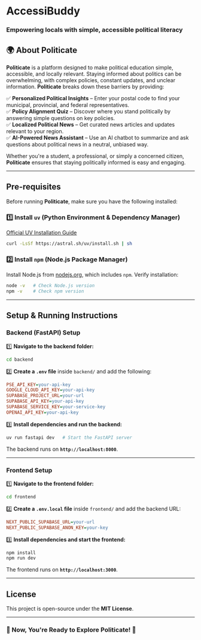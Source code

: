 # AccessiBuddy
### Empowering locals with simple, accessible political literacy

## 🌍 About Politicate  

**Politicate** is a platform designed to make political education simple, accessible, and locally relevant. Staying informed about politics can be overwhelming, with complex policies, constant updates, and unclear information. **Politicate** breaks down these barriers by providing:  

✅ **Personalized Political Insights** – Enter your postal code to find your municipal, provincial, and federal representatives.  
✅ **Policy Alignment Quiz** – Discover where you stand politically by answering simple questions on key policies.  
✅ **Localized Political News** – Get curated news articles and updates relevant to your region.  
✅ **AI-Powered News Assistant** – Use an AI chatbot to summarize and ask questions about political news in a neutral, unbiased way.  

Whether you're a student, a professional, or simply a concerned citizen, **Politicate** ensures that staying politically informed is easy and engaging.  

---

## Pre-requisites
Before running **Politicate**, make sure you have the following installed:

### **1️⃣ Install `uv` (Python Environment & Dependency Manager)**
[Official UV Installation Guide](https://docs.astral.sh/uv/getting-started/installation/)
```bash
curl -LsSf https://astral.sh/uv/install.sh | sh
```

### **2️⃣ Install `npm` (Node.js Package Manager)**
Install Node.js from [nodejs.org](https://nodejs.org/en/download), which includes `npm`.
Verify installation:
```bash
node -v   # Check Node.js version  
npm -v    # Check npm version  
```

---
## Setup & Running Instructions

### **Backend (FastAPI) Setup**

1️⃣ **Navigate to the backend folder:**
```bash
cd backend
```

2️⃣ **Create a `.env` file** inside `backend/` and add the following:
```ini
PSE_API_KEY=your-api-key
GOOGLE_CLOUD_API_KEY=your-api-key
SUPABASE_PROJECT_URL=your-url
SUPABASE_API_KEY=your-api-key
SUPABASE_SERVICE_KEY=your-service-key
OPENAI_API_KEY=your-api-key
```

3️⃣ **Install dependencies and run the backend:**
```bash
uv run fastapi dev   # Start the FastAPI server  
```
The backend runs on **`http://localhost:8000`**.

---
### **Frontend Setup**

1️⃣ **Navigate to the frontend folder:**
```bash
cd frontend
```

2️⃣ **Create a `.env.local` file** inside `frontend/` and add the backend URL:
```ini
NEXT_PUBLIC_SUPABASE_URL=your-url
NEXT_PUBLIC_SUPABASE_ANON_KEY=your-key
```

3️⃣ **Install dependencies and start the frontend:**
```bash
npm install
npm run dev
```
The frontend runs on **`http://localhost:3000`**.

---
## License
This project is open-source under the **MIT License**.

---
### 🎉 Now, You're Ready to Explore Politicate! 🚀